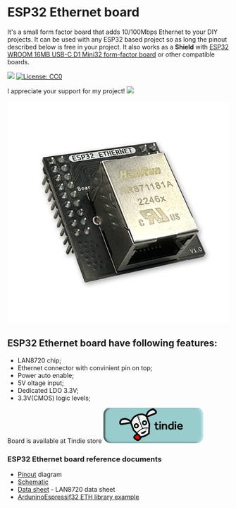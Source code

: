 # ESP32 Ethernet board

It's a small form factor board that adds 10/100Mbps Ethernet to your DIY projects. It can be used with any ESP32 based project so as long the pinout described below is free in your project. It also works as a **Shield** with [ESP32 WROOM 16MB USB-C D1 Mini32 form-factor board](https://www.tindie.com/products/28858/) or other compatible boards.

[![](https://img.shields.io/github/v/release/srg74/ESP32_ethernet)](https://img.shields.io/github/v/release/srg74/ESP32_ethernet)
[![License: CC0](https://img.shields.io/badge/License-CC0-blue.svg?style=flat-square)](https://github.com/srg74/ESP32_ethernet/blob/master/LICENSE)

I appreciate your support for my project! [![](https://www.paypalobjects.com/en_US/i/btn/btn_donateCC_LG.gif)](https://www.paypal.com/cgi-bin/webscr?cmd=_s-xclick&hosted_button_id=VU7L89Z2RR7S4&source=url)

![Board](https://github.com/srg74/ESP32_ethernet/blob/main/Resources/images/ESP32%20ethernet_front.png)

## ESP32 Ethernet board have following features:

- LAN8720 chip;
- Ethernet connector with convinient pin on top;
- Power auto enable;
- 5V oltage input;
- Dedicated LDO 3.3V;
- 3.3V(CMOS) logic levels;

Board is available at Tindie store [![tindie](https://github.com/srg74/WLED-ESP32-pico/blob/main/images/tindie-logo@2x.png)](https://www.tindie.com/stores/serg74/)

### ESP32 Ethernet board reference documents

- [Pinout](https://github.com/srg74/ESP32_ethernet/blob/main/Resources/images/ESP32%20ethernet%20pinout.pdf) diagram
- [Schematic](https://github.com/srg74/ESP32_ethernet/blob/main/Resources/images/Schematic.pdf)
- [Data sheet](https://ww1.microchip.com/downloads/aemDocuments/documents/OTH/ProductDocuments/DataSheets/00002165B.pdf) - LAN8720 data sheet
- [ArduninoEspressif32 ETH library example](https://github.com/srg74/ESP32_ethernet/blob/main/Resources/images/arduino.png)
